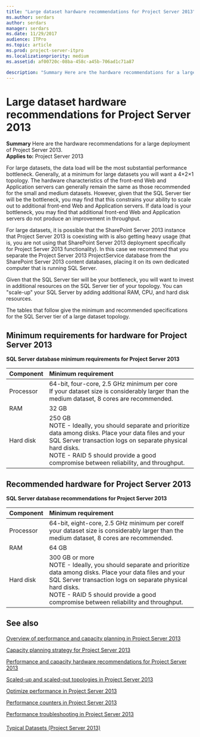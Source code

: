 ```yaml
---
title: "Large dataset hardware recommendations for Project Server 2013"
ms.author: serdars
author: serdars
manager: serdars
ms.date: 11/29/2017
audience: ITPro
ms.topic: article
ms.prod: project-server-itpro
ms.localizationpriority: medium
ms.assetid: af00720c-08ba-458c-a45b-706ad1c71a87

description: "Summary Here are the hardware recommendations for a large deployment of Project Server 2013."
---
```


# Large dataset hardware recommendations for Project Server 2013
 
 **Summary** Here are the hardware recommendations for a large deployment of Project Server 2013.<br/>
**Applies to:** Project Server 2013
  
For large datasets, the data load will be the most substantial performance bottleneck. Generally, at a minimum for large datasets you will want a 4×2×1 topology. The hardware characteristics of the front-end Web and Application servers can generally remain the same as those recommended for the small and medium datasets. However, given that the SQL Server tier will be the bottleneck, you may find that this constrains your ability to scale out to additional front-end Web and Application servers. If data load is your bottleneck, you may find that additional front-end Web and Application servers do not produce an improvement in throughput. 
  
For large datasets, it is possible that the SharePoint Server 2013 instance that Project Server 2013 is coexisting with is also getting heavy usage (that is, you are not using that SharePoint Server 2013 deployment specifically for Project Server 2013 functionality). In this case we recommend that you separate the Project Server 2013 ProjectService database from the SharePoint Server 2013 content databases, placing it on its own dedicated computer that is running SQL Server. 
  
Given that the SQL Server tier will be your bottleneck, you will want to invest in additional resources on the SQL Server tier of your topology. You can "scale-up" your SQL Server by adding additional RAM, CPU, and hard disk resources.
  
The tables that follow give the minimum and recommended specifications for the SQL Server tier of a large dataset topology. 
  
## Minimum requirements for hardware for Project Server 2013

**SQL Server database minimum requirements for Project Server 2013**

|**Component**|**Minimum requirement**|
|:-----|:-----|
|Processor  <br/> |64-bit, four-core, 2.5 GHz minimum per core  <br/> If your dataset size is considerably larger than the medium dataset, 8 cores are recommended.  <br/> |
|RAM  <br/> |32 GB  <br/> |
|Hard disk  <br/> |250 GB  <br/> NOTE - Ideally, you should separate and prioritize data among disks. Place your data files and your SQL Server transaction logs on separate physical hard disks.<br/> NOTE - RAID 5 should provide a good compromise between reliability, and throughput.           |
   
## Recommended hardware for Project Server 2013

**SQL Server database recommendations for Project Server 2013**

|**Component**|**Minimum requirement**|
|:-----|:-----|
|Processor |64-bit, eight-core, 2.5 GHz minimum per coreIf your dataset size is considerably larger than the medium dataset, 8 cores are recommended.|
|RAM|64 GB |
|Hard disk|300 GB or more <br/> NOTE - Ideally, you should separate and prioritize data among disks. Place your data files and your SQL Server transaction logs on separate physical hard disks. <br/> NOTE - RAID 5 should provide a good compromise between reliability and throughput.           |
   
## See also

#### 

[Overview of performance and capacity planning in Project Server 2013](overview-of-performance-and-capacity-planning-in-project-server-2013.md)
  
[Capacity planning strategy for Project Server 2013](capacity-planning-strategy-for-project-server-2013.md)
  
[Performance and capacity hardware recommendations for Project Server 2013](performance-and-capacity-hardware-recommendations-for-project-server-2013.md)
  
[Scaled-up and scaled-out topologies in Project Server 2013](scaled-up-and-scaled-out-topologies-in-project-server-2013.md)
  
[Optimize performance in Project Server 2013](optimize-performance-in-project-server-2013.md)
  
[Performance counters in Project Server 2013](performance-counters-in-project-server-2013.md)
  
[Performance troubleshooting in Project Server 2013](performance-troubleshooting-in-project-server-2013.md)
#### 

[Typical Datasets (Project Server 2013)](./project-server-2013-and-2016.md)